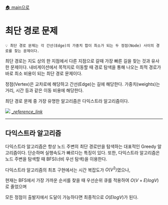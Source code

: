 [🏠 main으로](../../README.md)

# 최단 경로 문제

```
💡 최단 경로 문제는 각 간선(Edge)의 가중치 합이 최소가 되는 두 정점(Node) 사이의 경로를 찾는 문제이다.
```

최단 경로는 지도 상의 한 지점에서 다른 지점으로 갈때 가장 빠른 길을 찾는 것과 유사한 문제이다.
내비게이션에서 목적지로 이동할 때 경로 탐색을 통해 나오는 최적 경로가 바로 최소 비용이 되는 최단 경로 문제이다.

정점(Vertex)은 교차로에 해당하고 간선(Edge)는 길에 해당한다.
가중치(weights)는 거리, 시간 등과 같은 이동 비용에 해당한다.

최단 경로 문제 중 가장 유명한 알고리즘은 다익스트라 알고리즘이다.


![](https://www.researchgate.net/profile/Atta-Ur-Rehman-6/publication/331484960/figure/fig1/AS:732550733512704@1551665113143/Illustration-of-Dijkstras-algorithm.ppm)
[__reference_link_](https://www.researchgate.net/publication/331484960_EMERGENCY_EVACUATION_GUIDANCE_SYSTEM_FOR_UNDERGROUND_MINERS)


---

## 다익스트라 알고리즘

다익스트라 알고리즘은 항상 노드 주변의 최단 경로만을 탐색하는 대표적인 Greedy 알고리즘이다.
단순하며 실행속도가 빠르다는 특징이 있다.
또한, 다익스트라 알고리즘은 노드 주변을 탐색할 때 BFS(너비 우선 탐색)을 이용한다.

다익스트라 알고리즘의 최초 구현에서는 시간 복잡도가 $O(V^2)$였으나,

현재는 BFS에서 가장 가까운 순서를 찾을 때 우선순위 큐를 적용하여 $O(V+E)logV)$로 줄었으며

모든 정점이 출발지에서 도달이 가능하다면 최종적으로 $O(E log V)$가 된다.